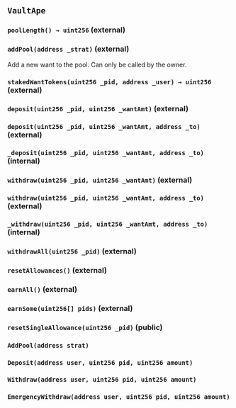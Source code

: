 ## `VaultApe`






### `poolLength() → uint256` (external)





### `addPool(address _strat)` (external)



Add a new want to the pool. Can only be called by the owner.

### `stakedWantTokens(uint256 _pid, address _user) → uint256` (external)





### `deposit(uint256 _pid, uint256 _wantAmt)` (external)





### `deposit(uint256 _pid, uint256 _wantAmt, address _to)` (external)





### `_deposit(uint256 _pid, uint256 _wantAmt, address _to)` (internal)





### `withdraw(uint256 _pid, uint256 _wantAmt)` (external)





### `withdraw(uint256 _pid, uint256 _wantAmt, address _to)` (external)





### `_withdraw(uint256 _pid, uint256 _wantAmt, address _to)` (internal)





### `withdrawAll(uint256 _pid)` (external)





### `resetAllowances()` (external)





### `earnAll()` (external)





### `earnSome(uint256[] pids)` (external)





### `resetSingleAllowance(uint256 _pid)` (public)






### `AddPool(address strat)`





### `Deposit(address user, uint256 pid, uint256 amount)`





### `Withdraw(address user, uint256 pid, uint256 amount)`





### `EmergencyWithdraw(address user, uint256 pid, uint256 amount)`





